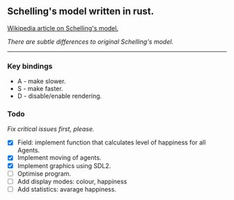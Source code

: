 ## Schelling's model written in rust.

[Wikipedia article on Schelling's model.](https://en.wikipedia.org/wiki/Schelling%27s_model_of_segregation)

*There are subtle differences to original Schelling's model.*

---

### Key bindings

- A - make slower.
- S - make faster.
- D - disable/enable rendering.

### Todo

*Fix critical issues first, please.*


- [x] Field: implement function that calculates level of happiness for all Agents.
- [x] Implement moving of agents.
- [x] Implement graphics using SDL2.
- [ ] Optimise program.
- [ ] Add display modes: colour, happiness
- [ ] Add statistics: avarage happiness.
